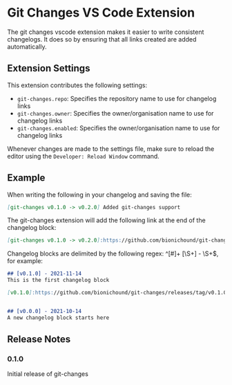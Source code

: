 # Git Changes VS Code Extension

The git changes vscode extension makes it easier to write consistent changelogs. It does
so by ensuring that all links created are added automatically.

## Extension Settings

This extension contributes the following settings:

* `git-changes.repo`: Specifies the repository name to use for changelog links
* `git-changes.owner`: Specifies the owner/organisation name to use for changelog links
* `git-changes.enabled`: Specifies the owner/organisation name to use for changelog links

Whenever changes are made to the settings file, make sure to reload the editor using the
`Developer: Reload Window` command.

## Example

When writing the following in your changelog and saving the file:

```md
[git-changes v0.1.0 -> v0.2.0] Added git-changes support
```

The git-changes extension will add the following link at the end of the changelog block:

```md
[git-changes v0.1.0 -> v0.2.0]:https://github.com/bionichound/git-changes/compare/v0.1.0...v0.2.0
```

Changelog blocks are delimited by the following regex: ^[#]+ \[\S+\] - \S+$, for example:

```md
## [v0.1.0] - 2021-11-14
This is the first changelog block

[v0.1.0]:https://github.com/bionichound/git-changes/releases/tag/v0.1.0


## [v0.0.0] - 2021-10-14
A new changelog block starts here
```

## Release Notes
### 0.1.0
Initial release of git-changes